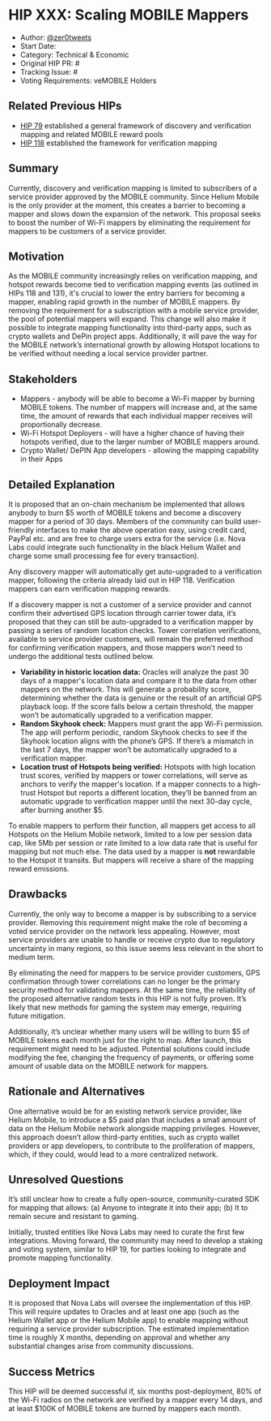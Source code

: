 # HIP XXX: Scaling MOBILE Mappers

- Author: [@zer0tweets](https://github.com/zer0tweets)
- Start Date: 
- Category: Technical & Economic
- Original HIP PR: #
- Tracking Issue: #
- Voting Requirements: veMOBILE Holders

## Related Previous HIPs
* [HIP 79](https://github.com/helium/HIP/blob/main/0079-mobile-poc-mappers-rewards.md) established a general framework of discovery and verification mapping and related MOBILE reward pools
* [HIP 118](https://github.com/helium/HIP/blob/main/0118-verification-mapping.md) established the framework for verification mapping

## Summary
Currently, discovery and verification mapping is limited to subscribers of a service provider approved by the MOBILE community. Since Helium Mobile is the only provider at the moment, this creates a barrier to becoming a mapper and slows down the expansion of the network. This proposal seeks to boost the number of Wi-Fi mappers by eliminating the requirement for mappers to be customers of a service provider.

## Motivation
As the MOBILE community increasingly relies on verification mapping, and hotspot rewards become tied to verification mapping events (as outlined in HIPs 118 and 131), it's crucial to lower the entry barriers for becoming a mapper, enabling rapid growth in the number of MOBILE mappers. By removing the requirement for a subscription with a mobile service provider, the pool of potential mappers will expand. This change will also make it possible to integrate mapping functionality into third-party apps, such as crypto wallets and DePin project apps. 
Additionally, it will pave the way for the MOBILE network’s international growth by allowing Hotspot locations to be verified without needing a local service provider partner.

## Stakeholders

- Mappers - anybody will be able to become a Wi-Fi mapper by burning MOBILE tokens. The number of mappers will increase and, at the same time, the amount of rewards that each individual mapper receives will proportionally decrease.  
- Wi-Fi Hotspot Deployers - will have a higher chance of having their hotspots verified, due to the larger number of MOBILE mappers around.
- Crypto Wallet/ DePIN App developers - allowing the mapping capability in their Apps 


## Detailed Explanation
It is proposed that an on-chain mechanism be implemented that allows anybody to burn $5 worth of MOBILE tokens and become a discovery mapper for a period of 30 days. Members of the community can build user-friendly interfaces to make the above operation easy, using credit card, PayPal etc. and are free to charge users extra for the service (i.e. Nova Labs could integrate such functionality in the black Helium Wallet and charge some small processing fee for every transaction). 


Any discovery mapper will automatically get auto-upgraded to a verification mapper, following the criteria already laid out in HIP 118. Verification mappers can earn verification mapping rewards. 

If a discovery mapper is not a customer of a service provider and cannot confirm their advertised GPS location through carrier tower data, it’s proposed that they can still be auto-upgraded to a verification mapper by passing a series of random location checks. Tower correlation verifications, available to service provider customers, will remain the preferred method for confirming verification mappers, and those mappers won’t need to undergo the additional tests outlined below.
- **Variability in historic location data:** Oracles will analyze the past 30 days of a mapper's location data and compare it to the data from other mappers on the network. This will generate a probability score, determining whether the data is genuine or the result of an artificial GPS playback loop. If the score falls below a certain threshold, the mapper won’t be automatically upgraded to a verification mapper.
- **Random Skyhook check:** Mappers must grant the app Wi-Fi permission. The app will perform periodic, random Skyhook checks to see if the Skyhook location aligns with the phone’s GPS. If there’s a mismatch in the last 7 days, the mapper won’t be automatically upgraded to a verification mapper. 
- **Location trust of Hotspots being verified:** Hotspots with high location trust scores, verified by mappers or tower correlations, will serve as anchors to verify the mapper's location. If a mapper connects to a high-trust Hotspot but reports a different location, they’ll be banned from an automatic upgrade to verification mapper until the next 30-day cycle, after burning another $5.

To enable mappers to perform their function, all mappers get access to all Hotspots on the Helium Mobile network, limited to a low per session data cap, like 5Mb per session or rate limited to a low data rate that is useful for mapping but not much else. The data used by a mapper is **not** rewardable to the Hotspot it transits. But mappers will receive a share of the mapping reward emissions.

## Drawbacks
Currently, the only way to become a mapper is by subscribing to a service provider. Removing this requirement might make the role of becoming a voted service provider on the network less appealing. However, most service providers are unable to handle or receive crypto due to regulatory uncertainty in many regions, so this issue seems less relevant in the short to medium term.

By eliminating the need for mappers to be service provider customers, GPS confirmation through tower correlations can no longer be the primary security method for validating mappers. At the same time, the reliability of the proposed alternative random tests in this HIP is not fully proven. It’s likely that new methods for gaming the system may emerge, requiring future mitigation.

Additionally, it’s unclear whether many users will be willing to burn $5 of MOBILE tokens each month just for the right to map. After launch, this requirement might need to be adjusted. Potential solutions could include modifying the fee, changing the frequency of payments, or offering some amount of usable data on the MOBILE network for mappers.

## Rationale and Alternatives
One alternative would be for an existing network service provider, like Helium Mobile, to introduce a $5 paid plan that includes a small amount of data on the Helium Mobile network alongside mapping privileges. However, this approach doesn’t allow third-party entities, such as crypto wallet providers or app developers, to contribute to the proliferation of mappers, which, if they could, would lead to a more centralized network.

## Unresolved Questions
It’s still unclear how to create a fully open-source, community-curated SDK for mapping that allows: (a) Anyone to integrate it into their app; (b) It to remain secure and resistant to gaming.

Initially, trusted entities like Nova Labs may need to curate the first few integrations. Moving forward, the community may need to develop a staking and voting system, similar to HIP 19, for parties looking to integrate and promote mapping functionality.

## Deployment Impact
It is proposed that Nova Labs will oversee the implementation of this HIP. This will require updates to Oracles and at least one app (such as the Helium Wallet app or the Helium Mobile app) to enable mapping without requiring a service provider subscription. The estimated implementation time is roughly X months, depending on approval and whether any substantial changes arise from community discussions.

## Success Metrics 
This HIP will be deemed successful if, six months post-deployment, 80% of the Wi-Fi radios on the network are verified by a mapper every 14 days, and at least $100K of MOBILE tokens are burned by mappers each month.
